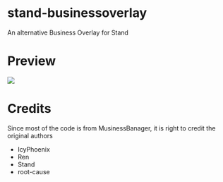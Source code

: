 # stand-businessoverlay
An alternative Business Overlay for Stand

# Preview
![](https://raw.githubusercontent.com/stagnate6628/stand-businessoverlay/main/preview.png)

# Credits
Since most of the code is from MusinessBanager, it is right to credit the original authors
- IcyPhoenix
- Ren
- Stand
- root-cause
